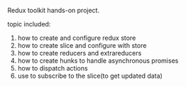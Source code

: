 Redux toolkit hands-on project.

topic included:
1. how to create and configure redux store
2. how to create slice and configure with store
3. how to create reducers and extrareducers
4. how to create hunks to handle asynchronous promises
5. how to dispatch actions
6. use to subscribe to the slice(to get updated data)

